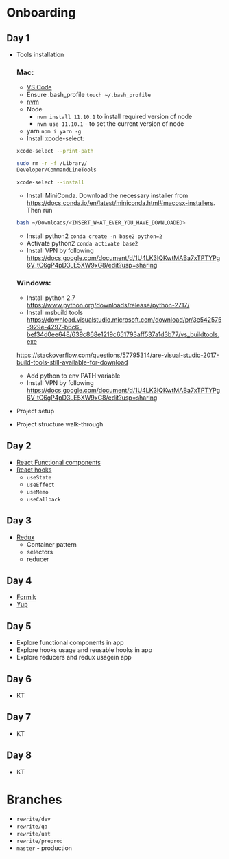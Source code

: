 # Onboarding

## Day 1

- Tools installation

  ### Mac:

  - [VS Code](https://code.visualstudio.com/)
  - Ensure .bash_profile
    `touch ~/.bash_profile`
  - [nvm](https://github.com/nvm-sh/nvm)
  - Node
    - `nvm install 11.10.1` to install required version of node
    - `nvm use 11.10.1` - to set the current version of node
  - yarn
    `npm i yarn -g`
  - Install xcode-select:

  ```bash
  xcode-select --print-path
  ```

  ```bash
  sudo rm -r -f /Library/
  Developer/CommandLineTools
  ```

  ```bash
  xcode-select --install
  ```

  - Install MiniConda. Download the necessary installer from https://docs.conda.io/en/latest/miniconda.html#macosx-installers. Then run

  ```bash
  bash ~/Downloads/<INSERT_WHAT_EVER_YOU_HAVE_DOWNLOADED>
  ```

  - Install python2
    `conda create -n base2 python=2`
  - Activate python2
    `conda activate base2`
  - Install VPN by following https://docs.google.com/document/d/1U4LK3IQKwtMABa7xTPTYPg6V_tC6gP4pD3LE5XW9xG8/edit?usp=sharing

  ### Windows:

  - Install python 2.7 https://www.python.org/downloads/release/python-2717/
  - Install msbuild tools https://download.visualstudio.microsoft.com/download/pr/3e542575-929e-4297-b6c6-bef34d0ee648/639c868e1219c651793aff537a1d3b77/vs_buildtools.exe

  https://stackoverflow.com/questions/57795314/are-visual-studio-2017-build-tools-still-available-for-download

  - Add python to env PATH variable
  - Install VPN by following https://docs.google.com/document/d/1U4LK3IQKwtMABa7xTPTYPg6V_tC6gP4pD3LE5XW9xG8/edit?usp=sharing

- Project setup
- Project structure walk-through

## Day 2

- [React Functional components](https://reactjs.org/docs/components-and-props.html)
- [React hooks](https://reactjs.org/docs/hooks-intro.html)
  - `useState`
  - `useEffect`
  - `useMemo`
  - `useCallback`

## Day 3

- [Redux](https://redux.js.org/)
  - Container pattern
  - selectors
  - reducer

## Day 4

- [Formik](https://formik.org/docs/guides/validation#validationschema)
- [Yup](https://www.npmjs.com/package/yup)

## Day 5

- Explore functional components in app
- Explore hooks usage and reusable hooks in app
- Explore reducers and redux usagein app

## Day 6

- KT

## Day 7

- KT

## Day 8

- KT

# Branches

- `rewrite/dev`
- `rewrite/qa`
- `rewrite/uat`
- `rewrite/preprod`
- `master` - production
